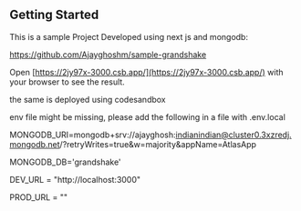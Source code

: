 
## Getting Started

This is a sample Project Developed using next js and mongodb:

https://github.com/Ajayghoshm/sample-grandshake

Open [https://2jy97x-3000.csb.app/](https://2jy97x-3000.csb.app/) with your browser to see the result.

the same is deployed using codesandbox

env file might be missing, please add the following in a file with .env.local

MONGODB_URI=mongodb+srv://ajayghosh:indianindian@cluster0.3xzredj.mongodb.net/?retryWrites=true&w=majority&appName=AtlasApp

MONGODB_DB='grandshake'

DEV_URL = "http://localhost:3000"

PROD_URL = ""
